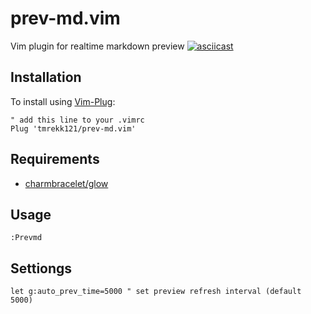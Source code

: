 # prev-md.vim

Vim plugin for realtime markdown preview
[![asciicast](https://asciinema.org/a/ImVkHhVEsF4iEvBjy1XIRgPNi.svg?autoplay=1&speed=3)](https://asciinema.org/a/ImVkHhVEsF4iEvBjy1XIRgPNi?autoplay=1&speed=3)

## Installation

To install using [Vim-Plug](https://github.com/junegunn/vim-plug):

```
" add this line to your .vimrc
Plug 'tmrekk121/prev-md.vim'
```

## Requirements

- [charmbracelet/glow](https://github.com/charmbracelet/glow)

## Usage

```
:Prevmd
```

## Settiongs

```
let g:auto_prev_time=5000 " set preview refresh interval (default 5000)
```
